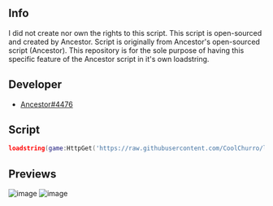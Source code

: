 ## Info
I did not create nor own the rights to this script. This script is open-sourced and created by Ancestor. Script is originally from Ancestor's open-sourced script (Ancestor). This repository is for the sole purpose of having this specific feature of the Ancestor script in it's own loadstring.

## Developer
- [Ancestor#4476](https://github.com/FindFirstAncestor)

## Script
```lua
loadstring(game:HttpGet('https://raw.githubusercontent.com/CoolChurro/lt2darkmode/main/source'))()
```
## Previews
![image](https://user-images.githubusercontent.com/83087735/151717913-cada514f-e17a-477c-89fb-3c2b64fd7f12.png)
![image](https://user-images.githubusercontent.com/83087735/151717947-48ca1caf-c678-4d1a-bbb2-2b7ebf5479ca.png)


